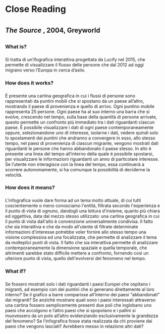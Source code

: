 # Close Reading <h1>

## _The Source_ , 2004, Greyworld <h2>
### __What is?__ <h3>

Si tratta di un’ifografica interattiva progettata da Lucify nel 2015, che permette di visualizzare il flusso delle persone che dal 2012 ad oggi migrano verso l’Europa in cerca d’asilo.

### __How does it works?__ <h3>

È presente una cartina geografica in cui i flussi di persone sono rappresentati da puntini mobili che si spostano da un paese all’altro, mostrando il paese di provenienza e quello di arrivo. Ogni puntino mobile rappresenta 25 persone. Ogni paese ha al suo interno una barra che si evolve, crescendo nel tempo, sulla base della quantità di persone arrivate, questo permette un confronto più immediato tra i dati riguardanti ciascun paese. È possibile visualizzare i dati di ogni paese contemporaneamente oppure, selezionandone uno di interesse, isolarne i dati, vedere quindi solo lo spostamenti dei puntini che andranno a convergere in esso, allo stesso tempo, nel paesi di provenienza di ciascun migrante, vengono mostrati dati riguardanti le persone che hanno abbandonato il paese stesso. In alto è presente una linea del tempo all’interno della quale è possibile spostarsi, per visualizzare le informazioni riguardanti un anno di particolare interesse. Se l’utente non interagisce con la linea del tempo, essa continuerà a scorrere autonomamente, si ha comunque la possibilità di deciderne la velocità. 

### __How does it means?__ <h3>
L'infografica vuole dare forma ad un tema molto attuale, di cui tutti coscientemente o meno conosciamo l'entità, filtrata secondo l'esperienza e il punto di vista di ognuno, dandogli una lettura d'insieme, quanto più chiara ed oggettiva, data dal mezzo stesso utilizzato: una cartina geografica in cui il punto di vista dall'alto è convenzione universalmente condivisa. Il fatto che sia interattiva e che da modo all'utente di filtrate determinate informazioni d'interesse potrebbe voler fornire allo stesso tempo una visione complessiva ed una focalizzata, che permette di analizzare il tema da molteplici punti di vista. Il fatto che sia interattiva permette di analizzare contemporaneamente la dimensione spaziale e quella temporale, che altrimenti sarebbe stato difficile mettere a confronto, fornendo così un ulteriore punto di vista, quello dell'evolversi del fenomeno nel tempo. 

### __What if?__ <h3>

Se fossero mostrati solo i dati riguardanti i paesi Europei che ospitano i migranti, ad esempio con dei puntini che si generano direttamente al loro interno?
Se il grafico a barre comparisse all’interno dei paesi “abbandonati” dai migranti?
Se anzichè mostrare quali sono i paesi interessati attraverso una cartina fossero semplicemente presenti due poli che inglobano uno paesi che accolgono e l’altro paesi che si spopolano e i pallini si muovessero da un polo all’altro evidenziando esclusivamente la grandezza del fenomeno? 
Se l’infografica fosse stata realizzata da chi proviene dai paesi che vengono lasciati? Avrebbero messo in relazione altri dati?
